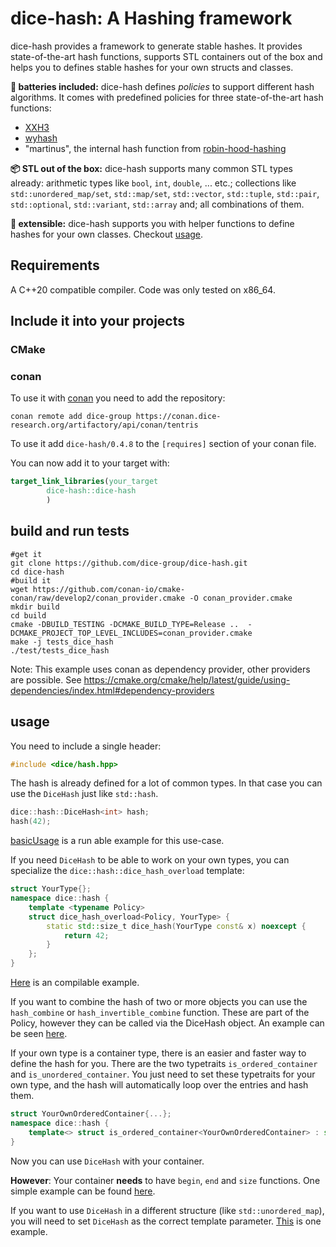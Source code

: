 # dice-hash: A Hashing framework

dice-hash provides a framework to generate stable hashes. It provides state-of-the-art hash functions, supports STL containers out of the box and helps you to defines stable hashes for your own structs and classes. 

**🔋 batteries included:** dice-hash defines _policies_ to support different hash algorithms. It comes with predefined policies for three state-of-the-art hash functions:
- [XXH3](https://github.com/Cyan4973/xxHash)
- [wyhash](https://github.com/wangyi-fudan/wyhash)
- "martinus", the internal hash function from [robin-hood-hashing](https://github.com/martinus/robin-hood-hashing)

**📦 STL out of the box:** dice-hash supports many common STL types already: 
arithmetic types like `bool`, `int`, `double`, ... etc.; collections like `std::unordered_map/set`, `std::map/set`, `std::vector`, `std::tuple`, `std::pair`, `std::optional`, `std::variant`, `std::array` and; all combinations of them. 

**🔩 extensible:** dice-hash supports you with helper functions to define hashes for your own classes. Checkout [usage](#usage). 




## Requirements

A C++20 compatible compiler. Code was only tested on x86_64.

## Include it into your projects 

### CMake

### conan
To use it with [conan](https://conan.io/) you need to add the repository:
```shell
conan remote add dice-group https://conan.dice-research.org/artifactory/api/conan/tentris
```

To use it add `dice-hash/0.4.8` to the `[requires]` section of your conan file.

You can now add it to your target with:
```cmake
target_link_libraries(your_target
        dice-hash::dice-hash
        )
```

## build and run tests

```shell
#get it 
git clone https://github.com/dice-group/dice-hash.git
cd dice-hash
#build it
wget https://github.com/conan-io/cmake-conan/raw/develop2/conan_provider.cmake -O conan_provider.cmake
mkdir build
cd build
cmake -DBUILD_TESTING -DCMAKE_BUILD_TYPE=Release ..  -DCMAKE_PROJECT_TOP_LEVEL_INCLUDES=conan_provider.cmake
make -j tests_dice_hash
./test/tests_dice_hash
```
Note: This example uses conan as dependency provider, other providers are possible.
See https://cmake.org/cmake/help/latest/guide/using-dependencies/index.html#dependency-providers

## usage
You need to include a single header:
```c++
#include <dice/hash.hpp>
```

The hash is already defined for a lot of common types. In that case you can use the `DiceHash` just like `std::hash`.
```c++
dice::hash::DiceHash<int> hash;
hash(42);
```
[basicUsage](examples/basicUsage.cpp) is a run able example for this use-case.

If you need `DiceHash` to be able to work on your own types, you can specialize the `dice::hash::dice_hash_overload` template:
```c++
struct YourType{};
namespace dice::hash {
    template <typename Policy>
    struct dice_hash_overload<Policy, YourType> {
        static std::size_t dice_hash(YourType const& x) noexcept {
            return 42;
        }
    };
}
```
[Here](examples/customType.cpp) is an compilable example. 

If you want to combine the hash of two or more objects you can use the
`hash_combine` or `hash_invertible_combine` function.
These are part of the Policy, however they can be called via the DiceHash object.
An example can be seen [here](examples/combineHashes.cpp).

If your own type is a container type, there is an easier and faster way to define the hash for you.
There are the two typetraits `is_ordered_container` and `is_unordered_container`.
You just need to set these typetraits for your own type, and the hash will automatically loop over the entries and hash them.
```c++
struct YourOwnOrderedContainer{...};
namespace dice::hash {
    template<> struct is_ordered_container<YourOwnOrderedContainer> : std::true_type {};
}
```
Now you can use `DiceHash` with your container.

__However__:
Your container __needs__ to have `begin`, `end` and `size` functions.
One simple example can be found [here](examples/customContainer.cpp).

If you want to use `DiceHash` in a different structure (like `std::unordered_map`), you will need to set `DiceHash` as the correct template parameter.
[This](examples/usageForUnorderedSet.cpp) is one example.
